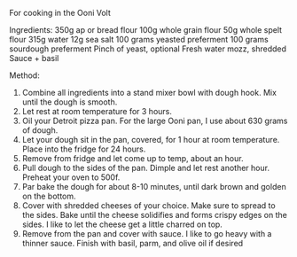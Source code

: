 For cooking in the Ooni Volt

Ingredients:
350g ap or bread flour
100g whole grain flour
50g whole spelt flour
315g water
12g sea salt
100 grams yeasted preferment
100 grams sourdough preferment
Pinch of yeast, optional
Fresh water mozz, shredded
Sauce + basil

Method:
1. Combine all ingredients into a stand mixer bowl with dough hook. Mix until the dough is smooth.
2. Let rest at room temperature for 3 hours.
3. Oil your Detroit pizza pan. For the large Ooni pan, I use about 630 grams of dough.
4. Let your dough sit in the pan, covered, for 1 hour at room temperature. Place into the fridge for 24 hours.
5. Remove from fridge and let come up to temp, about an hour.
6. Pull dough to the sides of the pan. Dimple and let rest another hour. Preheat your oven to 500f.
7. Par bake the dough for about 8-10 minutes, until dark brown and golden on the bottom.
8. Cover with shredded cheeses of your choice. Make sure to spread to the sides. Bake until the cheese solidifies and forms crispy edges on the sides. I like to let the cheese get a little charred on top.
9. Remove from the pan and cover with sauce. I like to go heavy with a thinner sauce. Finish with basil, parm, and olive oil if desired